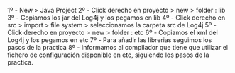 1º - New > Java Project
2º - Click derecho en proyecto > new > folder : lib
3º - Copiamos los jar del Log4j y los pegamos en lib
4º - Click derecho en src > import > file system > seleccionamos la carpeta src de Log4j
5º - Click derecho en proyecto > new > folder : etc
6º - Copiamos el xml del Log4j y los pegamos en etc
7º - Para añadir las librerias seguimos los pasos de la practica
8º - Informamos al compilador que tiene que utilizar el fichero de configuración disponible en etc, siguiendo los pasos de la practica.





